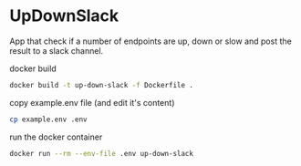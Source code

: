 # UpDownSlack
App that check if a number of endpoints are up, down or slow and post the result to a slack channel.


docker build
```sh
docker build -t up-down-slack -f Dockerfile . 
```

copy example.env file (and edit it's content)
```sh
cp example.env .env 
```

run the docker container
```sh
docker run --rm --env-file .env up-down-slack 
```
